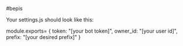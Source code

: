 #bepis

Your settings.js should look like this:

module.exports= {
    token: "[your bot token]",
    owner_id: "[your user id]",
    prefix: "[your desired prefix]"
}